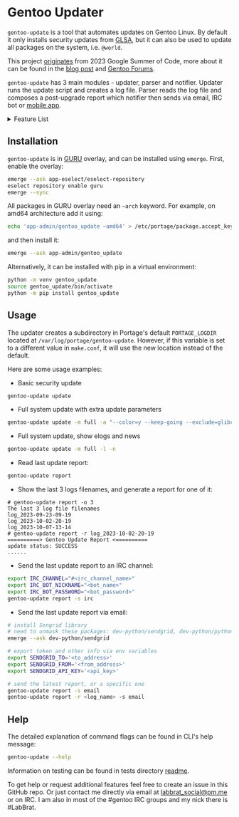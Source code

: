 # Gentoo Updater

`gentoo-update` is a tool that automates updates on Gentoo Linux.
By default it only installs security updates from [GLSA](https://security.gentoo.org/glsa/),
but it can also be used to update all packages on the system, i.e. `@world`.

This project
[originates](https://wiki.gentoo.org/wiki/Google_Summer_of_Code/2023/Ideas/Automated_Gentoo_system_updater)
from 2023 Google Summer of Code, more about it can be found in the
[blog post](https://blogs.gentoo.org/gsoc/2023/08/27/final-report-automated-gentoo-system-updater/) and
[Gentoo Forums](https://forums.gentoo.org/viewtopic-p-8793827.html#8793827).

`gentoo-update` has 3 main modules - updater, parser and notifier. Updater runs the
update script and creates a log file. Parser reads the log file and composes a post-upgrade
report which notifier then sends via email, IRC bot or
[mobile app](https://github.com/Lab-Brat/gentoo_update_flutter).

<details>

<summary>Feature List</summary>

- **updater**
  - [x] update security patches from GLSA by default, and optionally update `@world`
  - [x] insert additional flags to `@world` update
  - [x] do not start the update if available disk space is lower than a certain threshold
  - [ ] estimate update time
  - [ ] show package list before the update
- **parser**
  - [x] show update status (success/failure) in the report
  - [x] show package info after successful update: ebuilds, blocks, uninstalls etc.
  - [ ] detect different errors during an update
    - [x] blocked packages
    - [ ] USE flag conflicts
    - [ ] issues with Licenses
    - [ ] network issues during an update
    - [ ] OOM during an update
  - [x] show disk usage before/after an update
- **notifier**
  - [x] send update report via IRC bot
  - [x] send update report via email using SendGrid
  - [ ] send update report via email using local relay
  - [x] send update report via mobile app
  - [x] send a short report with only the update status instead of a full report
- **general**
  - [x] CLI: add option to choose from which log file to generate a report
  - [ ] CLI: add emoji to console output like in k3s
  - [ ] export report in machine readible output (JSON, YAML, TOML)
  - [ ] comprehensive set of unit tests (test coverage > 50%)

</details>

## Installation

`gentoo-update` is in [GURU](https://wiki.gentoo.org/wiki/Project:GURU)
overlay, and can be installed using `emerge`. First, enable the overlay:

```bash
emerge --ask app-eselect/eselect-repository
eselect repository enable guru
emerge --sync
```

All packages in GURU overlay need an `~arch` keyword.
For example, on amd64 architecture add it using:

```bash
echo 'app-admin/gentoo_update ~amd64' > /etc/portage/package.accept_keywords/gentoo_update
```

and then install it:

```bash
emerge --ask app-admin/gentoo_update
```

Alternatively, it can be installed with pip in a virtual environment:

```bash
python -m venv gentoo_update
source gentoo_update/bin/activate
python -m pip install gentoo_update
```

## Usage

The updater creates a subdirectory in Portage's default `PORTAGE_LOGDIR` located at `/var/log/portage/gentoo-update`.
However, if this variable is set to a different value in `make.conf`, it will use the new location instead of the default.

Here are some usage examples:

- Basic security update

```bash
gentoo-update update
```

- Full system update with extra update parameters

```bash
gentoo-update update -m full -a "--color=y --keep-going --exclude=glibc"
```

- Full system update, show elogs and news

```bash
gentoo-update update -m full -l -n
```

- Read last update report:

```bash
gentoo-update report
```

- Show the last 3 logs filenames, and generate a report for one of it:

```shell
# gentoo-update report -o 3
The last 3 log file filenames
log_2023-09-23-09-19
log_2023-10-02-20-19
log_2023-10-07-13-14
# gentoo-update report -r log_2023-10-02-20-19
==========> Gentoo Update Report <==========
update status: SUCCESS
......
```

- Send the last update report to an IRC channel:

```bash
export IRC_CHANNEL="#<irc_channel_name>"
export IRC_BOT_NICKNAME="<bot_name>"
export IRC_BOT_PASSWORD="<bot_password>"
gentoo-update report -s irc
```

- Send the last update report via email:

```bash
# install Sengrid library
# need to unmask these packages: dev-python/sendgrid, dev-python/python-http-client, dev-python/starkbank-ecdsa
emerge --ask dev-python/sendgrid

# export token and other info via env variables
export SENDGRID_TO='<to_address>'
export SENDGRID_FROM='<from_address>'
export SENDGRID_API_KEY='<api_key>'

# send the latest report, or a specific one
gentoo-update report -s email
gentoo-update report -r <log_name> -s email
```

## Help

The detailed explanation of command flags can be found in CLI's help message:

```bash
gentoo-update --help
```

Information on testing can be found in tests directory [readme](tests/README.md).

To get help or request additional features feel free to create an issue in this GitHub repo.
Or just contact me directly via email at [labbrat_social@pm.me](mailto:labbrat_social@pm.me) or on IRC.
I am also in most of the #gentoo IRC groups and my nick there is #LabBrat.
